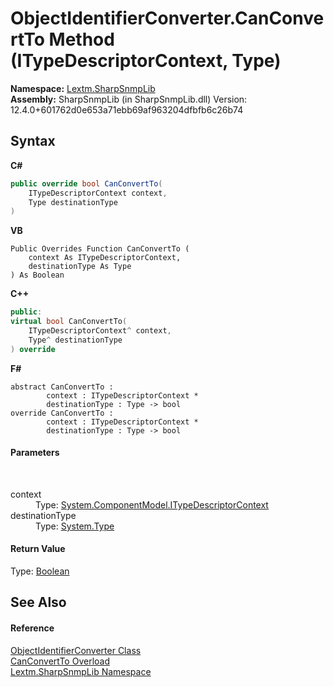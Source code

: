# ObjectIdentifierConverter.CanConvertTo Method (ITypeDescriptorContext, Type)
 

**Namespace:**&nbsp;<a href="N_Lextm_SharpSnmpLib">Lextm.SharpSnmpLib</a><br />**Assembly:**&nbsp;SharpSnmpLib (in SharpSnmpLib.dll) Version: 12.4.0+601762d0e653a71ebb69af963204dfbfb6c26b74

## Syntax

**C#**<br />
``` C#
public override bool CanConvertTo(
	ITypeDescriptorContext context,
	Type destinationType
)
```

**VB**<br />
``` VB
Public Overrides Function CanConvertTo ( 
	context As ITypeDescriptorContext,
	destinationType As Type
) As Boolean
```

**C++**<br />
``` C++
public:
virtual bool CanConvertTo(
	ITypeDescriptorContext^ context, 
	Type^ destinationType
) override
```

**F#**<br />
``` F#
abstract CanConvertTo : 
        context : ITypeDescriptorContext * 
        destinationType : Type -> bool 
override CanConvertTo : 
        context : ITypeDescriptorContext * 
        destinationType : Type -> bool 
```


#### Parameters
&nbsp;<dl><dt>context</dt><dd>Type: <a href="https://docs.microsoft.com/dotnet/api/system.componentmodel.itypedescriptorcontext" target="_blank" rel="noopener noreferrer">System.ComponentModel.ITypeDescriptorContext</a><br /></dd><dt>destinationType</dt><dd>Type: <a href="https://docs.microsoft.com/dotnet/api/system.type" target="_blank" rel="noopener noreferrer">System.Type</a><br /></dd></dl>

#### Return Value
Type: <a href="https://docs.microsoft.com/dotnet/api/system.boolean" target="_blank" rel="noopener noreferrer">Boolean</a>

## See Also


#### Reference
<a href="T_Lextm_SharpSnmpLib_ObjectIdentifierConverter">ObjectIdentifierConverter Class</a><br /><a href="Overload_Lextm_SharpSnmpLib_ObjectIdentifierConverter_CanConvertTo">CanConvertTo Overload</a><br /><a href="N_Lextm_SharpSnmpLib">Lextm.SharpSnmpLib Namespace</a><br />